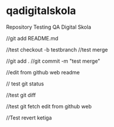 # qadigitalskola

Repository Testing QA Digital Skola

//git add README.md

//test checkout -b testbranch
//test merge

//git add .
//git commit -m "test merge"

//edit from github web readme

// test git status

//test git diff

//test git fetch edit from github web

//Test revert ketiga
